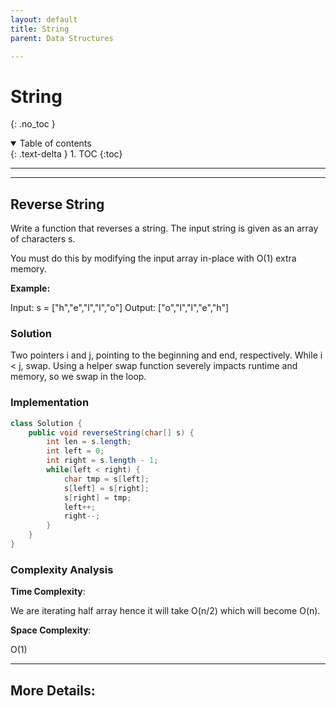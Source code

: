 ```yaml
---
layout: default
title: String
parent: Data Structures

---
```


# String
{: .no_toc }

<details open markdown="block">
  <summary>
    Table of contents
  </summary>
  {: .text-delta }
1. TOC
{:toc}
</details>

---

---

## Reverse String

Write a function that reverses a string. The input string is given as an array of characters s.

You must do this by modifying the input array in-place with O(1) extra memory.

**Example:**

Input: s = ["h","e","l","l","o"]
Output: ["o","l","l","e","h"]

###  Solution

Two pointers i and j, pointing to the beginning and end, respectively. While i < j, swap.
Using a helper swap function severely impacts runtime and memory, so we swap in the loop.

###  Implementation

```java
class Solution {
    public void reverseString(char[] s) {
        int len = s.length;
        int left = 0;
        int right = s.length - 1;
        while(left < right) {
            char tmp = s[left];
            s[left] = s[right];
            s[right] = tmp;
            left++;
            right--;
        }
    }
}
```

###  Complexity Analysis


**Time Complexity**: 

We are iterating  half array hence it will take O(n/2) which will become O(n).

**Space Complexity**: 

O(1)


---

## More Details: 



